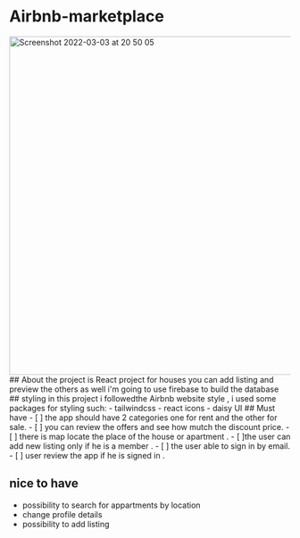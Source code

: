 # Airbnb-marketplace
<img width="607" alt="Screenshot 2022-03-03 at 20 50 05" src="https://user-images.githubusercontent.com/85104423/156643032-0e9eefe8-739b-4cc1-b3bc-9d2e0dee0108.png">
## About the project 
is React project for houses you can add listing and preview the others as well 
i'm going to use firebase to build the database 
## styling 
in this project i followedthe Airbnb website style , i used some packages for styling such:
- tailwindcss
- react icons
- daisy UI 
 ## Must have 
- [ ] the app should have 2 categories one for rent and the other for sale.
- [ ] you can review the offers and see how mutch the discount price.
- [ ] there is map locate the place of the house or apartment .
- [ ]the user can add new listing  only if he is a member .
- [ ] the user able to sign in by email.
- [ ] user review the app if he is signed in .
 

 

## nice to have 
- possibility to search for appartments by location
- change profile details
- possibility to add listing

 
 


